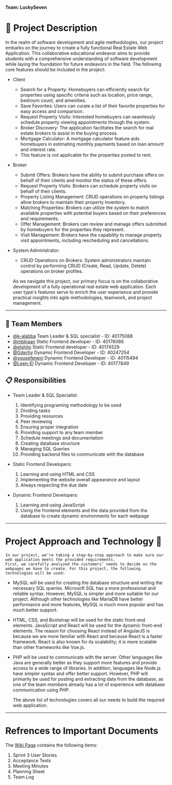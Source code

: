 #### Team: LuckySeven

# 📝 Project Description
In the realm of software development and agile methodologies, our project embarks on the journey to create a fully functional Real Estate Web Application. 
This collaborative educational endeavor aims to provide students with a comprehensive understanding of software development while laying the foundation for future endeavors in the field.
The following core features should be included in the project:

* Client
	* Search for a Property: Homebuyers can efficiently search for properties using specific criteria such as location, price range, bedroom count, and amenities.
	* Save Favorites: Users can curate a list of their favorite properties for easy access and comparison.
	* Request Property Visits: Interested homebuyers can seamlessly schedule property viewing appointments through the system.
	* Broker Discovery: The application facilitates the search for real estate brokers to assist in the buying process.
	* Mortgage Calculator: A mortgage calculator feature aids homebuyers in estimating monthly payments based on loan amount and interest rate.
	* This feature is not applicable for the properties posted to rent.
* Broker
	* Submit Offers: Brokers have the ability to submit purchase offers on behalf of their clients and monitor the status of these offers.
	* Request Property Visits: Brokers can schedule property visits on behalf of their clients.
	* Property Listing Management: CRUD operations on property listings allow brokers to maintain their property inventory.
	* Matching Properties: Brokers can utilize the system to match available properties with potential buyers based on their preferences and requirements.
	* Offer Management: Brokers can review and manage offers submitted by homebuyers for the properties they represent.
	* Visit Management: Brokers have the capability to manage property visit appointments, including rescheduling and cancellations.

* System Administrator:
	* CRUD Operations on Brokers: System administrators maintain control by performing CRUD (Create, Read, Update, Delete) operations on broker profiles.


	As we navigate this project, our primary focus is on the collaborative development of a fully operational real estate web application. 
	Each user type's features serve to enrich the user experience and provide practical insights into agile methodologies, teamwork, and project management.

------------------------------------------------------------------------------------------------------
## 👥 Team Members

* [@k-alabba](https://www.github.com/k-alabba)	Team Leader & SQL specialist - ID: 40175088
* [@mbkjaan](https://www.github.com/mbkjaan)	Static Frontend developer - ID: 40176066 
* [@elshito](https://www.github.com/elshito)	Static Frontend developer - ID: 40174529
* [@Gderhy](https://www.github.com/Gderhy)	Dynamic Frontend Developer - ID: 40247254 
* [@yousefenein](https://www.github.com/yousefenein)	Dynamic Frontend Developer - ID: 40115494
* [@Leen-El](https://www.github.com/Leen-El)	Dynamic Frontend Developer - ID: 40177849 
 
## 📋 Responsibilities 

- Team Leader & SQL Specialist: 
	1.	Identifying programing methodology to be used
	2.	Dividing tasks 
	3.	Providing resources
	4.	Peer reviewing 
	5.	Ensuring proper integration
	6.	Providing support to any team member 
	7.	Schedule meetings and documentation 
	8.	Creating database structure
	9.	Managing SQL Queries 
	10.	Providing backend files to communicate with the database

- Static Frontend Developers:
	1.	Learning and using HTML and CSS
	2.	Implementing the website overall appearance and layout
	3.	Always respecting the due date

- Dynamic Frontend Developers: 
	1.	Learning and using JavaScript 
	2.	Using the frontend elements and the data provided from the database to create dynamic environments for each webpage
------------------------------------------------------------------------------------------------------
# Project Approach and Technology 🎯
	
	In our project, we're taking a step-by-step approach to make sure our web application meets the provided requirements. 
	First, we carefully analyzed the customers’ needs to decide on the webpages we have to create. For this project, the following technologies will be used:
	
- MySQL will be used for creating the database structure and writing the necessary SQL queries. 
		Microsoft SQL has a more professional and reliable syntax. However, MySQL is simpler and more suitable for our project. 
		Although other technologies like MariaDB have better performance and more features, MySQL is much more popular and has much better support.
		
- HTML, CSS, and Bootstrap will be used for the static front-end elements.
		JavaScript and React will be used for the dynamic front-end elements.
		The reason for choosing React instead of AngularJS is because we are more familiar with React and because React is a faster framework.
		React is also known for its scalability; it is more scalable than other frameworks like Vue.js.
		
- PHP will be used to communicate with the server.
		Other languages like Java are generally better as they support more features and provide access to a wide range of libraries.
		In addition, languages like Node.js have simpler syntax and offer better support.
		However, PHP will primarily be used for posting and extracting data from the database, 
		as one of the team members already has a lot of experience with database communication using PHP.
		
	The above list of technologies covers all our needs to build the required web application. 
------------------------------------------------------------------------------------------------------
# Refrences to Important Documents
The [Wiki Page](https://github.com/Gderhy/LuckySeven/wiki/Sprint-2-Wiki) contains the following items:
1) Sprint 3 User Stories
2) Acceptance Tests
3) Meeting Minutes
4) Planning Sheet
5) Team Log 
